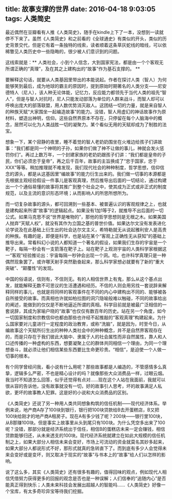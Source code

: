 title: 故事支撑的世界
date: 2016-04-18 9:03:05
tags: 人类简史
---

最近偶然在豆瓣看有人推《人类简史》，随手在kindle上下了一本，没想到一读就停不下来了。虽然《人类简史》和之前看的《全球通史》有类似的开头，类似的历史背景交代，但是它有着一条独特的线索，读者顺着这条草灰蛇线的暗线，可以依稀瞥见人类历史中一些隐晦的，很少被人们意识到的问题。

这线索就是：** 人类社会，小到个人信念，大到国家宪法，都是由一个个客观无所谓正确的“真理”，及在其之上建构出的“故事”作为基石支撑的。 **

<!--more-->

要解释这句话，就要从人类基因里带出的本能说起。作者在探讨人类（智人）为何能够笑到最后，成为地球的霸主的原因时，提到原始时期著名的人类分支——尼安德特人（尼人），该人种无论体能，记忆力，反应能力都领先于当代人类的祖先“智人”，但是与智人对抗时，尼人只能发动部落为单位的人群来战斗，而智人却可以呼唤出庞大的部落联盟，用人数优势消灭敌人。这团结一切的力量，就是来自智人的种族天赋“大家围坐一起编造故事”的能力。没错，智人用虚幻的神话故事作为原材料，塑造出神明，信仰。这些自然界原本不存在，只停留在每个人脑海中的概念，居然可以化为人类战胜一切的凝聚力。某个看似无用的天赋却成为了制胜的法宝。

想象一下，某个寂静的夜里，睡不着觉的智人老奶奶围坐在火堆边给孩子们讲故事：“我们都是同一个神明的子孙，如果你们做了神不让做的事儿，神就会发火惩罚你们”。再过上数万年，一个封建家族的老奶奶跟孩子们讲：“我们都是皇帝的子民，你们必须忠于皇帝”，再之后千百年，故事的主旨换成了“忠于国家，忠于XXX”等等。稍加推理就不难发现，我们现代社会的种种制度，哲学思想，信仰信念的源头，都是从这基因里“编故事”的能力衍生出来的。我们做一切事的本源都是先根据主观经验假设一件事儿是客观真理，然后推导出后面的一切结论，通过构建出一个个通俗易懂的故事将其推广到整个社会之中，使其成为正式或非正式的制度规范，以及主流的意识形态环境；从而影响人的所思所想所为。

而一切复杂故事的源头，都可回溯到一些基本、被普遍认识的客观规律之上，也就是建构起来所谓“故事”的逻辑起点。如果没有1加1等于2，就推导不出后面的一切公式。如果马克思不说“世界是唯物的”，那他的哲学思想则是无根之木。如果美国人抛弃“天赋人权”，就没有其作为立国之基的普世价值。如果达尔文没有发表进化论学说及在此基础上衍生出的社会达尔文主义，希特勒就无从说起雅利安人是高贵的种族。有趣的是，即便是科学，也是站在某个“客观上正确性无从获知”的基础上推导出来。常看科幻小说的人都知道一个著名的假设，如果我们生存的宇宙是一个靶子，每隔一秒会有一支箭落在靶子上。站在靶子上观测宇宙的人类科学家根据这一“客观”经验推论出：宇宙每隔一秒钟会出现一个洞。哈，也许科学真理只是一种偶然现象罢了。或许哪天射手突然勤奋起来，那么科学家想必就要有了新的“重大突破”、“颠覆性”的发现。

中国的俗语说，信则有，不信则无。有的人相信世界上有鬼，那么从这个基点出发，就能解释无数不可思议的生活遭遇和经历。不信的人则会用另找一套说辞来解释同样的事儿，也就是将同样的客观事件在不同的内心中建构出不同的、能够被各自所接受的故事。而真相也许就如柏拉图的洞穴隐喻般难以触碰，不同的故事给出的阐述，能做到的仅仅是不断地逼近所谓的真相。科学目前就是被最广泛相信的一套说辞，其成为家喻户晓的“故事”也仅仅有数百年的历史。站在另一个角度，如今一切国家制度和宗教信仰也都由那些也许经不起推敲的“客观真理”构建起来。为什么国家要对儿童进行一定程度的政治教育，或称“洗脑”，就是因为，时至今日，从编故事这个天赋所衍生出的种种人类社会中的种种概念，并不是自然界客观存在的，而是只存在于我们彼此大脑中、隶属于人的社会属性而非自然属性，靠人和人口述传播的一种虚构的东西，想要凝聚上亿的群体共同相信一个理由，为同一个理想奋斗，就必须让他们相信某些东西要比生命更珍贵。“相信”，是迫使一个人做一切事的根本。

有个同学曾经问我，看小说有什么用呢？那些故事都是人编造的，不管感情多么真挚，逻辑多么严密，不也是精心设计的吗？就像那些大众消费品一样，过眼云烟。我当时不知道怎么回答，似乎还觉得有点对……现在这个人站在我面前，我就可以很从容的告诉他，没有故事就没有一切，好的故事引人思考，坏的故事满足人私欲，更坏的故事教人犯罪。这是好的小说和大众消费品的区别。

《人类简史》还说了另一种用人类共同想象构筑的信任机制——现代经济体系。举例来说，地产商A存了100块到银行，银行把100块贷款给B去开蛋糕店，B又把100块给刚才的地产商A租房子。现在A有多少钱了呢？200块——银行里100块，从B那赚100块。但是事实上故事里从头到尾只有100块。为什么凭空多出来了100呢？没错，那部分就是经济系统出于信任，相信B的蛋糕店未来一定会赚钱，相信贷款能够归还，从未来透支的100块。现代经济系统就建立在如此大规模的信任机制之上，如果大部分人相信未来会变好，市场上可流动的资金就莫名其妙多起来，如果大部分人都说形式不好，那形式就真的急转直下了。而到底有多少人会觉得未来会变好或是变坏，则又取决于现实的“故事”与书本上的“故事”给人们以怎样的影响。

说了这么多，其实《人类简史》还有很多有趣的，值得回味的观点，例如现代人相信凭借努力获得更多的回报的观念是否也是一种误解；人们信奉的“追随内心”是否能真正得到快乐；人类未来科技会发展出超越人的智能吗……《人类简史》好像一个宝库，有太多奇珍异宝等待我们挖掘。
